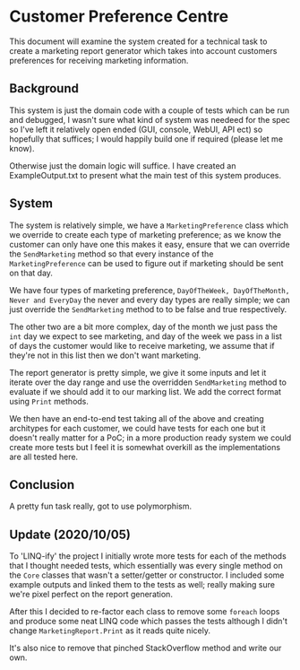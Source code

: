 # Customer Preference Centre
This document will examine the system created for a technical task to create a 
marketing report generator which takes into account customers preferences for
receiving marketing information.

## Background
This system is just the domain code with a couple of tests which can be run and debugged,
I wasn't sure what kind of system was needeed for the spec so I've left it relatively
open ended (GUI, console, WebUI, API ect) so hopefully that suffices; I would happily
build one if required (please let me know).

Otherwise just the domain logic will suffice. I have created an ExampleOutput.txt to
present what the main test of this system produces.

## System
The system is relatively simple, we have a ```MarketingPreference``` class which we 
override to create each type of marketing preference; as we know the customer can
only have one this makes it easy, ensure that we can override the ```SendMarketing``` method
so that every instance of the ```MarketingPreference``` can be used to figure out
if marketing should be sent on that day.

We have four types of marketing preference, ```DayOfTheWeek, DayOfTheMonth, Never and EveryDay```
the never and every day types are really simple; we can just override the ```SendMarketing``` method to 
to be false and true respectively.

The other two are a bit more complex, day of the month we just pass the ```int``` day we
expect to see marketing, and day of the week we pass in a list of days the customer
would like to receive marketing, we assume that if they're not in this list then
we don't want marketing.

The report generator is pretty simple, we give it some inputs and let it iterate over
the day range and use the overridden ```SendMarketing``` method to evaluate if we should add it to our marking list. 
We add the correct format using ```Print``` methods.

We then have an end-to-end test taking all of the above and creating architypes for
each customer, we could have tests for each one but it doesn't really matter for a PoC;
in a more production ready system we could create more tests but I feel it is somewhat
overkill as the implementations are all tested here.

## Conclusion
A pretty fun task really, got to use polymorphism.

## Update (2020/10/05)
To 'LINQ-ify' the project I initially wrote more tests for each of the methods that I thought needed tests, which essentially was every single method on the `Core` classes that wasn't a setter/getter or constructor. I included some example outputs and linked them to the tests as well; really making sure we're pixel perfect on the report generation.

After this I decided to re-factor each class to remove some `foreach` loops and produce some neat LINQ code which passes the tests although I didn't change `MarketingReport.Print` as it reads quite nicely.

It's also nice to remove that pinched StackOverflow method and write our own.